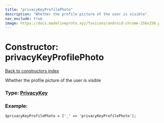 ```yaml
---
title: "privacyKeyProfilePhoto"
description: "Whether the profile picture of the user is visible"
nav_exclude: true
image: https://docs.madelineproto.xyz/favicons/android-chrome-256x256.png
---
```

# Constructor: privacyKeyProfilePhoto  
[Back to constructors index](/API_docs/constructors/index.html)



Whether the profile picture of the user is visible




### Type: [PrivacyKey](/API_docs/types/PrivacyKey.html)


### Example:

```
$privacyKeyProfilePhoto = ['_' => 'privacyKeyProfilePhoto'];
```  
